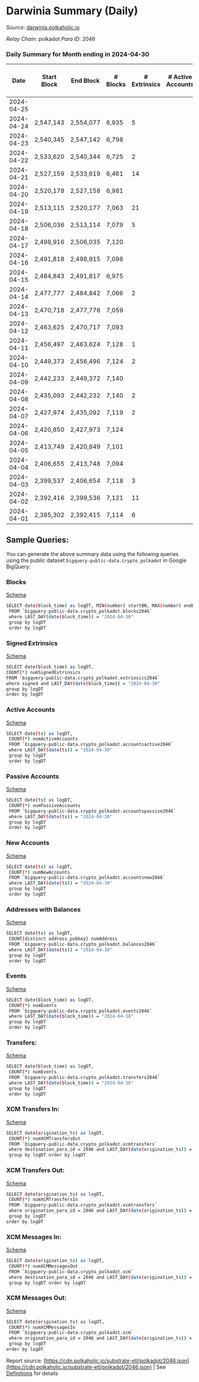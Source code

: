 # Darwinia Summary (Daily)

_Source_: [darwinia.polkaholic.io](https://darwinia.polkaholic.io)

*Relay Chain*: polkadot
*Para ID*: 2046



### Daily Summary for Month ending in 2024-04-30


| Date    | Start Block | End Block | # Blocks | # Extrinsics | # Active Accounts | # Passive Accounts | # New Accounts | # Addresses | # Events  | # Transfers ($USD) | # XCM Transfers In ($USD) | # XCM Transfers Out ($USD) | # XCM In | # XCM Out | Issues |
|---------|-------------|-----------|----------|--------------|-------------------|--------------------|----------------|-------------|-----------|--------------------|---------------------------|----------------------------|----------|-----------|--------|
| 2024-04-25 |  |  |  |  |  |  |  |  |  |   |   |   |  |  |  |
| 2024-04-24 | 2,547,143 | 2,554,077 | 6,935 | 5 |  |  |  |  | 27,582 | 155  |   |   |  |  |  |
| 2024-04-23 | 2,540,345 | 2,547,142 | 6,798 |  |  |  |  |  | 27,382 | 204  |   |   |  |  |  |
| 2024-04-22 | 2,533,620 | 2,540,344 | 6,725 | 2 |  |  |  |  | 20,943 | 225  |   |   |  |  |  |
| 2024-04-21 | 2,527,159 | 2,533,619 | 6,461 | 14 |  |  |  |  | 21,799 | 350  |   |   |  |  |  |
| 2024-04-20 | 2,520,178 | 2,527,158 | 6,981 |  |  |  |  |  | 23,365 | 338  |   |   |  |  |  |
| 2024-04-19 | 2,513,115 | 2,520,177 | 7,063 | 21 |  |  |  |  | 21,773 | 232  |   |   |  |  |  |
| 2024-04-18 | 2,506,036 | 2,513,114 | 7,079 | 5 |  |  |  | 1,152 | 23,141 | 181  |   |   |  |  |  |
| 2024-04-17 | 2,498,916 | 2,506,035 | 7,120 |  |  |  |  | 1,152 | 28,269 | 589  |   |   |  |  |  |
| 2024-04-16 | 2,491,818 | 2,498,915 | 7,098 |  |  |  |  | 1,148 | 22,583 | 192  |   |   |  |  |  |
| 2024-04-15 | 2,484,843 | 2,491,817 | 6,975 |  |  |  |  | 1,147 | 26,679 | 217  |   |   |  |  |  |
| 2024-04-14 | 2,477,777 | 2,484,842 | 7,066 | 2 |  |  |  | 1,146 | 20,165 | 78  |   |   |  |  |  |
| 2024-04-13 | 2,470,718 | 2,477,776 | 7,059 |  |  |  |  | 1,143 | 26,361 | 156  |   |   |  |  |  |
| 2024-04-12 | 2,463,625 | 2,470,717 | 7,093 |  |  |  |  | 1,143 | 28,255 | 203  |   |   |  |  |  |
| 2024-04-11 | 2,456,497 | 2,463,624 | 7,128 | 1 |  |  |  | 1,141 | 25,600 | 184  |   |   |  |  |  |
| 2024-04-10 | 2,449,373 | 2,456,496 | 7,124 | 2 |  |  |  | 1,139 | 33,029 | 157  |   |   |  |  |  |
| 2024-04-09 | 2,442,233 | 2,449,372 | 7,140 |  |  |  |  | 1,138 | 22,870 | 223  |   |   |  |  |  |
| 2024-04-08 | 2,435,093 | 2,442,232 | 7,140 | 2 |  |  |  | 1,136 | 21,999 | 156  |   |   |  |  |  |
| 2024-04-07 | 2,427,974 | 2,435,092 | 7,119 | 2 |  |  |  | 1,135 | 21,020 | 167  |   |   |  |  |  |
| 2024-04-06 | 2,420,850 | 2,427,973 | 7,124 |  |  |  |  | 1,133 | 21,070 | 151  |   |   |  |  |  |
| 2024-04-05 | 2,413,749 | 2,420,849 | 7,101 |  |  |  |  | 1,133 | 21,168 | 159  |   |   |  |  |  |
| 2024-04-04 | 2,406,655 | 2,413,748 | 7,094 |  |  |  |  | 1,132 | 20,501 | 158  |   |   |  |  |  |
| 2024-04-03 | 2,399,537 | 2,406,654 | 7,118 | 3 |  |  |  | 1,128 | 21,726 | 214  |   |   |  |  |  |
| 2024-04-02 | 2,392,416 | 2,399,536 | 7,121 | 11 |  |  |  | 1,128 | 21,335 | 177  |   |   |  |  |  |
| 2024-04-01 | 2,385,302 | 2,392,415 | 7,114 | 6 |  |  |  | 1,124 | 21,578 | 168  |   |   |  |  |  |

## Sample Queries:
You can generate the above summary data using the following queries using the public dataset `bigquery-public-data.crypto_polkadot` in Google BigQuery:


### Blocks 

[Schema](https://github.com/colorfulnotion/substrate-etl/blob/main/schema/blocks.json)

```bash
SELECT date(block_time) as logDT, MIN(number) startBN, MAX(number) endBN, COUNT(*) numBlocks 
 FROM `bigquery-public-data.crypto_polkadot.blocks2046`  
 where LAST_DAY(date(block_time)) = "2024-04-30" 
 group by logDT 
 order by logDT
```

### Signed Extrinsics 

[Schema](https://github.com/colorfulnotion/substrate-etl/blob/main/schema/extrinsics.json)

```bash
SELECT date(block_time) as logDT, 
COUNT(*) numSignedExtrinsics 
FROM `bigquery-public-data.crypto_polkadot.extrinsics2046`  
where signed and LAST_DAY(date(block_time)) = "2024-04-30" 
group by logDT 
order by logDT
```

### Active Accounts 

[Schema](https://github.com/colorfulnotion/substrate-etl/blob/main/schema/accountsactive.json)

```bash
SELECT date(ts) as logDT, 
 COUNT(*) numActiveAccounts 
 FROM `bigquery-public-data.crypto_polkadot.accountsactive2046` 
 where LAST_DAY(date(ts)) = "2024-04-30" 
 group by logDT 
 order by logDT
```

### Passive Accounts 

[Schema](https://github.com/colorfulnotion/substrate-etl/blob/main/schema/accountspassive.json)

```bash
SELECT date(ts) as logDT, 
 COUNT(*) numPassiveAccounts 
 FROM `bigquery-public-data.crypto_polkadot.accountspassive2046` 
 where LAST_DAY(date(ts)) = "2024-04-30" 
 group by logDT 
 order by logDT
```

### New Accounts 

[Schema](https://github.com/colorfulnotion/substrate-etl/blob/main/schema/accountsnew.json)

```bash
SELECT date(ts) as logDT, 
 COUNT(*) numNewAccounts 
 FROM `bigquery-public-data.crypto_polkadot.accountsnew2046` 
 where LAST_DAY(date(ts)) = "2024-04-30" 
 group by logDT
 order by logDT
```

### Addresses with Balances 

[Schema](https://github.com/colorfulnotion/substrate-etl/blob/main/schema/balances.json)

```bash
SELECT date(ts) as logDT,
 COUNT(distinct address_pubkey) numAddress 
 FROM `bigquery-public-data.crypto_polkadot.balances2046` 
 where LAST_DAY(date(ts)) = "2024-04-30" 
 group by logDT 
 order by logDT
```

### Events 

[Schema](https://github.com/colorfulnotion/substrate-etl/blob/main/schema/events.json)

```bash
SELECT date(block_time) as logDT, 
 COUNT(*) numEvents 
 FROM `bigquery-public-data.crypto_polkadot.events2046` 
 where LAST_DAY(date(block_time)) = "2024-04-30" 
 group by logDT 
 order by logDT
```

### Transfers:

[Schema](https://github.com/colorfulnotion/substrate-etl/blob/main/schema/transfers.json)

```bash
SELECT date(block_time) as logDT, 
 COUNT(*) numEvents 
 FROM `bigquery-public-data.crypto_polkadot.transfers2046` 
 where LAST_DAY(date(block_time)) = "2024-04-30" 
 group by logDT 
 order by logDT
```

### XCM Transfers In: 

[Schema](https://github.com/colorfulnotion/substrate-etl/blob/main/schema/xcmtransfers.json)

```bash
SELECT date(origination_ts) as logDT, 
 COUNT(*) numXCMTransfersOut 
 FROM `bigquery-public-data.crypto_polkadot.xcmtransfers` 
 where destination_para_id = 2046 and LAST_DAY(date(origination_ts)) = "2024-04-30" 
 group by logDT order by logDT
```

### XCM Transfers Out: 

[Schema](https://github.com/colorfulnotion/substrate-etl/blob/main/schema/xcmtransfers.json)

```bash
SELECT date(origination_ts) as logDT, 
 COUNT(*) numXCMTransfersIn 
 FROM `bigquery-public-data.crypto_polkadot.xcmtransfers` 
 where origination_para_id = 2046 and LAST_DAY(date(origination_ts)) = "2024-04-30" 
 group by logDT 
order by logDT
```

### XCM Messages In: 

[Schema](https://github.com/colorfulnotion/substrate-etl/blob/main/schema/xcm.json)

```bash
SELECT date(origination_ts) as logDT, 
 COUNT(*) numXCMMessagesOut 
 FROM `bigquery-public-data.crypto_polkadot.xcm` 
 where destination_para_id = 2046 and LAST_DAY(date(origination_ts)) = "2024-04-30" 
 group by logDT order by logDT
```

### XCM Messages Out: 

[Schema](https://github.com/colorfulnotion/substrate-etl/blob/main/schema/xcm.json)

```bash
SELECT date(origination_ts) as logDT, 
 COUNT(*) numXCMMessagesIn 
 FROM `bigquery-public-data.crypto_polkadot.xcm` 
 where origination_para_id = 2046 and LAST_DAY(date(origination_ts)) = "2024-04-30" 
 group by logDT 
order by logDT
```


Report source: [https://cdn.polkaholic.io/substrate-etl/polkadot/2046.json](https://cdn.polkaholic.io/substrate-etl/polkadot/2046.json) | See [Definitions](/DEFINITIONS.md) for details
